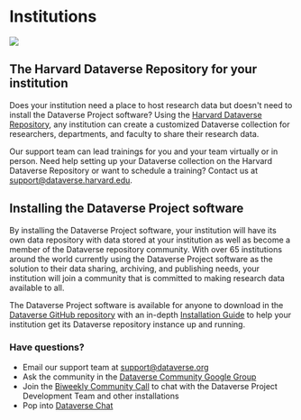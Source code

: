 # Institutions

[![](http://static.projects.iq.harvard.edu/files/styles/os_files_xxlarge/public/dataverseorg/files/bc-dataverse.png?m=1461185481&amp;itok=O09SeLMC)](https://dataverse.harvard.edu/dataverse/bc)

## The Harvard Dataverse Repository for your institution

Does your institution need a place to host research data but doesn't need to install the Dataverse Project software? Using the [Harvard Dataverse Repository](https://dataverse.harvard.edu/), any institution can create a customized Dataverse collection for researchers, departments, and faculty to share their research data. 

Our support team can lead trainings for you and your team virtually or in person. Need help setting up your Dataverse collection on the Harvard Dataverse Repository or want to schedule a training? Contact us at [support@dataverse.harvard.edu](mailto:support@dataverse.harvard.edu).

## Installing the Dataverse Project software

By installing the Dataverse Project software, your institution will have its own data repository with data stored at your institution as well as become a member of the Dataverse repository community. With over 65 institutions around the world currently using the Dataverse Project software as the solution to their data sharing, archiving, and publishing needs, your institution will join a community that is committed to making research data available to all. 

The Dataverse Project software is available for anyone to download in the [Dataverse GitHub repository](https://github.com/IQSS/dataverse/releases) with an in-depth [Installation Guide](http://guides.dataverse.org/en/latest/installation/index.html) to help your institution get its Dataverse repository instance up and running.

### Have questions?

*   Email our support team at [support@dataverse.org](mailto:support@dataverse.org)
*   Ask the community in the [Dataverse Community Google Group](https://groups.google.com/forum/#!forum/dataverse-community) 
*   Join the [Biweekly Community Call](http://dataverse.org/community-calls) to chat with the Dataverse Project Development Team and other installations
*   Pop into [Dataverse Chat](http://chat.dataverse.org/)
